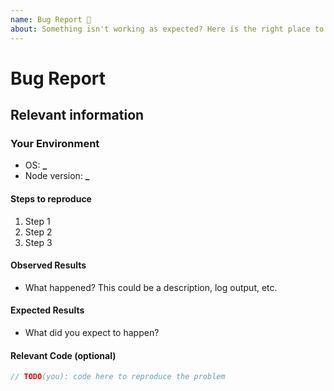 ```yaml
---
name: Bug Report 🐞
about: Something isn't working as expected? Here is the right place to report.
---
```


<!--
  To make it easier for us to help you — please follow the suggested format below.

  Before opening a new issue, please search existing [issues](https://github.com/natterstefan/nodejs-playground/issues).
-->

# Bug Report

## Relevant information

<!-- Provide as much useful information as you can -->

### Your Environment

- OS: **\_**
- Node version: **\_**

#### Steps to reproduce

1. Step 1
2. Step 2
3. Step 3

#### Observed Results

- What happened? This could be a description, log output, etc.

#### Expected Results

- What did you expect to happen?

#### Relevant Code (optional)

```js
// TODO(you): code here to reproduce the problem
```
